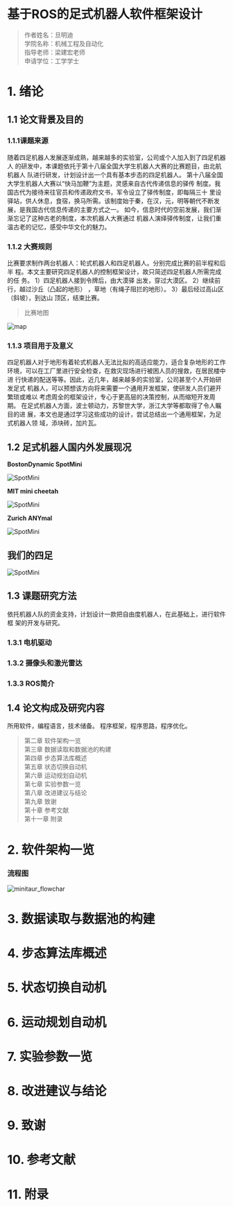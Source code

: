 # 基于ROS的足式机器人软件框架设计
> 作者姓名：旦明迪  
> 学院名称：机械工程及自动化  
> 指导老师：梁建宏老师  
> 申请学位：工学学士  

# 1. 绪论
## 1.1 论文背景及目的
### 1.1.1课题来源
随着四足机器人发展逐渐成熟，越来越多的实验室，公司或个人加入到了四足机器人
的研发中，本课题依托于第十八届全国大学生机器人大赛的比赛题目，由北航机器人
队进行研发，计划设计出一个具有基本步态的四足机器人。
第十八届全国大学生机器人大赛以“快马加鞭”为主题，灵感来自古代传递信息的驿传
制度。我国古代为接待来往官员和传递政府文书，军令设立了驿传制度，即每隔三十
里设驿站，供人休息，食宿，换马所需。该制度始于秦，在汉，元，明等朝代不断发
展，是我国古代信息传递的主要方式之一。
如今，信息时代的空前发展，我们渐渐忘记了这种古老的制度，本次机器人大赛通过
机器人演绎驿传制度，让我们重温古老的记忆，感受中华文化的魅力。
### 1.1.2 大赛规则
比赛要求制作两台机器人：轮式机器人和四足机器人。分别完成比赛的前半程和后半
程。本文主要研究四足机器人的控制框架设计，故只简述四足机器人所需完成的任
务。
1）四足机器人接到令牌后，由大漠驿 出发，穿过大漠区。
2）继续前行，越过沙丘（凸起的地形） ，草地（有绳子阻拦的地形）。
3）最后经过高山区（斜坡），到达山 顶区，结束比赛。

> 比赛地图
  
![map](pictures/map.png)


### 1.1.3 项目用于及意义
四足机器人对于地形有着轮式机器人无法比拟的高适应能力，适合复杂地形的工作
环境，可以在工厂里进行安全检查，在救灾现场进行被困人员的搜救，在居民楼中进
行快递的配送等等。因此，近几年，越来越多的实验室，公司甚至个人开始研发足式
机器人，可以预想该方向将来需要一个通用开发框架，使研发人员们避开繁琐或难以
考虑周全的框架设计，专心于更高层的决策控制，从而缩短开发周期。
在足式机器人方面，波士顿动力，苏黎世大学，浙江大学等都取得了令人瞩目的进
展，本文也是通过学习这些成功的设计，尝试总结出一个通用框架，为足式机器人领
域，添块砖，加片瓦。

## 1.2 足式机器人国内外发展现况  
__BostonDynamic SpotMini__  

![SpotMini](pictures/SpotMini3.jpg)

__MIT mini cheetah__  

![SpotMini](pictures/minicheetah.jpg)

__Zurich ANYmal__

![SpotMini](pictures/ANYmal.jpg)

## 我们的四足
![SpotMini](pictures/minitaur_model.png)


## 1.3 课题研究方法

依托机器人队的资金支持，计划设计一款把自由度机器人，在此基础上，进行软件框
架的开发与研究。
### 1.3.1 电机驱动
### 1.3.2 摄像头和激光雷达
### 1.3.3 ROS简介


## 1.4 论文构成及研究内容

所用软件，编程语言，技术储备。
程序框架，程序思路，程序优化。
> 第二章 软件架构一览  
> 第三章 数据读取和数据池的构建  
> 第四章 步态算法库概述  
> 第五章 状态切换自动机  
> 第六章 运动规划自动机  
> 第七章 实验参数一览  
> 第八章 改进建议与结论  
> 第九章 致谢  
> 第十章 参考文献  
> 第十一章 附录

# 2. 软件架构一览
### 流程图
![minitaur_flowchar](pictures/minitaur_flowchart.jpg)
# 3. 数据读取与数据池的构建
# 4. 步态算法库概述  
# 5. 状态切换自动机  
# 6. 运动规划自动机 
# 7. 实验参数一览
# 8. 改进建议与结论
# 9. 致谢
# 10. 参考文献
# 11. 附录